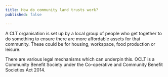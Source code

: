 ```yaml
---
title: How do community land trusts work?
published: false

---
```

A CLT organisation is set up by a local group of people who get together to do something to ensure there are more affordable assets for that community. These could be for housing, workspace, food production or leisure.

There are various legal mechanisms which can underpin this. OCLT is a Community Benefit Society under the Co-operative and Community Benefit Societies Act 2014.